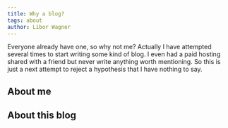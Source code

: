 ```yaml
---
title: Why a blog?
tags: about
author: Libor Wagner
---
```


Everyone already have one, so why not me? Actually I have attempted several
times to start writing some kind of blog. I even had a paid hosting shared with
a friend but never write anything worth mentioning. So this is just a next
attempt to reject a hypothesis that I have nothing to say.

## About me

## About this blog

